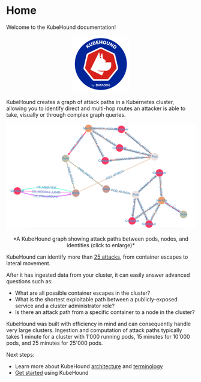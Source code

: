 # Home 

Welcome to the KubeHound documentation!

<p align="center">
  <img src="./logo.png" alt="KubeHound logo" style="max-width: 30%; " />
</p>

KubeHound creates a graph of attack paths in a Kubernetes cluster, allowing you to identify direct and multi-hop routes an attacker is able to take, visually or through complex graph queries.

[![](./images/example-graph.png)](./images/example-graph.png)
<center>*A KubeHound graph showing attack paths between pods, nodes, and identities (click to enlarge)*</center>

KubeHound can identify more than [25 attacks](https://kubehound.io/reference/attacks/), from container escapes to lateral movement.

After it has ingested data from your cluster, it can easily answer advanced questions such as:

- What are all possible container escapes in the cluster?
- What is the shortest exploitable path between a publicly-exposed service and a cluster administrator role?
- Is there an attack path from a specific container to a node in the cluster?

KubeHound was built with efficiency in mind and can consequently handle very large clusters. Ingestion and computation of attack paths typically takes 1 minute for a cluster with 1'000 running pods, 15 minutes for 10'000 pods, and 25 minutes for 25'000 pods.

Next steps:

- Learn more about KubeHound [architecture](./architecture.md) and [terminology](./terminology.md)
- [Get started](./user-guide/getting-started.md) using KubeHound